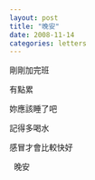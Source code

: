 ```yaml
---
layout: post
title: "晚安"
date: 2008-11-14
categories: letters
---
```




剛剛加完班


有點累


妳應該睡了吧


記得多喝水


感冒才會比較快好


 
晚安
